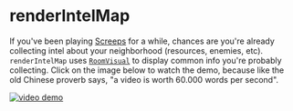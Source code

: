 # renderIntelMap

If you've been playing [Screeps](https://screeps.com) for a while, chances are you're already collecting intel about your neighborhood (resources, enemies, etc). `renderIntelMap` uses [`RoomVisual`](http://docs.screeps.com/api/#RoomVisual) to display common info you're probably collecting.
Click on the image below to watch the demo, because like the old Chinese proverb says, "a video is worth 60.000 words per second".

[![video demo](https://i.ytimg.com/vi/IadP2BHL6Ws/maxresdefault.jpg)](http://www.youtube.com/watch?v=IadP2BHL6Ws&vq=hd1080 "renderIntelMap demo")
